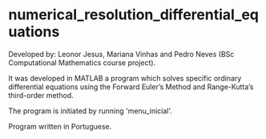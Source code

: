 # numerical_resolution_differential_equations

Developed by:
Leonor Jesus,
Mariana Vinhas and
Pedro Neves (BSc Computational Mathematics course project).

It was developed in MATLAB a program which solves specific ordinary differential equations using the Forward Euler’s Method and Range-Kutta’s third-order method.

The program is initiated by running 'menu_inicial'.

Program written in Portuguese.
